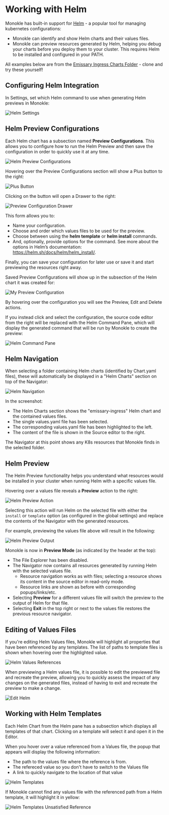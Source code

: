 # Working with Helm

Monokle has built-in support for [Helm](https://helm.sh/) - a popular tool for managing kubernetes configurations:

- Monokle can identify and show Helm charts and their values files.  
- Monokle can preview resources generated by Helm, helping you debug your charts before you deploy them to your cluster. This requires Helm to be installed and configured in your PATH.

All examples below are from the [Emissary Ingress Charts Folder](https://github.com/emissary-ingress/emissary/tree/master/charts/emissary-ingress) - clone and try these yourself!

## **Configuring Helm Integration**

In Settings, set which Helm command to use when generating Helm previews in Monokle:

![Helm Settings](img/helm-settings-1.6.0.png)

## **Helm Preview Configurations**

Each Helm chart has a subsection named **Preview Configurations**. This allows you to configure how to run the Helm Preview and then save the configuration in order to quickly use it at any time.

![Helm Preview Configurations](img/helm-preview-configurations.png)

Hovering over the Preview Configurations section will show a Plus button to the right:

![Plus Button](img/helm-configuration-plus-sign.png)

Clicking on the button will open a Drawer to the right:

![Preview Configuration Drawer](img/preview-configuration-drawer.png)

This form allows you to:
- Name your configuration.
- Choose and order which values files to be used for the preview.
- Choose between using the **helm template** or **helm install** commands.
- And, optionally, provide options for the command. See more about the options in Helm’s documentation: https://helm.sh/docs/helm/helm_install/.

Finally, you can save your configuration for later use or save it and start previewing the resources right away.

Saved Preview Configurations will show up in the subsection of the Helm chart it was created for:

![My Preview Configuration](img/my-preview-configuration.png)

By hovering over the configuration you will see the Preview, Edit and Delete actions.

If you instead click and select the configuration, the source code editor from the right will be replaced with the Helm Command Pane, which will display the generated command that will be run by Monokle to create the preview:

![Helm Command Pane](img/helm-command-pane.png)

## **Helm Navigation**

When selecting a folder containing Helm charts (identified by Chart.yaml files), these will automatically be displayed in 
a "Helm Charts" section on top of the Navigator:

![Helm Navigation](img/helm-navigation-1.6.0.png)

In the screenshot:

* The Helm Charts section shows the "emissary-ingress" Helm chart and the contained values files.
* The single values.yaml file has been selected.
* The corresponding values.yaml file has been highlighted to the left.
* The content of the file is shown in the Source editor to the right.

The Navigator at this point shows any K8s resources that Monokle finds in the selected folder.

## **Helm Preview**

The Helm Preview functionality helps you understand what resources would be installed in your cluster when running Helm with 
a specific values file.

Hovering over a values file reveals a **Preview** action to the right:

![Helm Preview Action](img/helm-preview-action-1.5.0.png)

Selecting this action will run Helm on the selected file with either the `install` or `template` option (as configured in the global settings)
and replace the contents of the Navigator with the generated resources.

For example, previewing the values file above will result in the following:

![Helm Preview Output](img/helm-preview-output-1.6.0.png)

Monokle is now in **Preview Mode** (as indicated by the header at the top):

- The File Explorer has been disabled.
- The Navigator now contains all resources generated by running Helm with the selected values file.
    - Resource navigation works as with files; selecting a resource shows its content in the source editor in read-only mode.
    - Resource links are shown as before with corresponding popups/links/etc.
- Selecting **Preview** for a different values file will switch the preview to the output of Helm for that file.
- Selecting **Exit** in the top right or next to the values file restores the previous resource navigator.

## **Editing of Values Files**

If you're editing Helm Values files, Monokle will highlight all properties that have been referenced by any templates.
The list of paths to template files is shown when hovering over the highlighted value.

![Helm Values References](img/helm-values-reference-1-8-0.png)

When previewing a Helm values file, it is possible to edit the previewed file and recreate the preview, allowing
you to quickly assess the impact of any changes on the generated files, instead of having to exit and recreate the preview to make a change.
 
![Edit Helm](img/helm-preview-reload-1.5.0.png)

## **Working with Helm Templates**

Each Helm Chart from the Helm pane has a subsection which displays all templates of that chart.
Clicking on a template will select it and open it in the Editor.

When you hover over a value referenced from a Values file, the popup that appears will display the following information:
- The path to the values file where the reference is from.
- The refereced value so you don't have to switch to the Values file
- A link to quickly navigate to the location of that value

![Helm Templates](img/helm-templates-1-8-0.png)

If Monokle cannot find any values file with the referenced path from a Helm template, it will highlight it in yellow:

![Helm Templates Unsatisfied Reference](img/helm-templates-unsatisfied-1-8-0.png)
